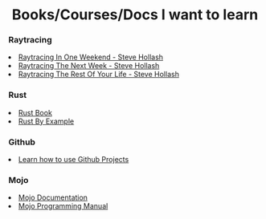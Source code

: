 <h1 align="center">Books/Courses/Docs I want to learn</h1>


<h3 align="left">Raytracing</h3>
<li><a href="https://raytracing.github.io/books/RayTracingInOneWeekend.html">Raytracing In One Weekend - Steve Hollash</a></li>
<li><a href="https://raytracing.github.io/books/RayTracingTheNextWeek.html">Raytracing The Next Week - Steve Hollash</a></li>
<li><a href="https://raytracing.github.io/books/RayTracingTheRestOfYourLife.html">Raytracing The Rest Of Your Life - Steve Hollash</a></li>


<h3 align="left">Rust</h3>
<li><a href="https://doc.rust-lang.org/book/index.html">Rust Book</a></li>
<li><a href="https://doc.rust-lang.org/rust-by-example/index.html">Rust By Example</a></li>

<h3 align="left">Github</h3>

<li><a href="https://docs.github.com/en/issues/planning-and-tracking-with-projects">Learn how to use Github Projects</a></li>

<h3 align="left">Mojo</h3>

<li><a href="https://docs.modular.com/mojo/">Mojo Documentation</a></li>
<li><a href="https://docs.modular.com/mojo/programming-manual.html">Mojo Programming Manual</a></li>
